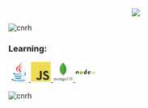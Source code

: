 <p align="center"><a href="https://discord.com/users/847284868647354388"><img align="center" src="https://lanyard.cnrad.dev/api/847284868647354388"></a></p>

<p align="left"> <img src="https://komarev.com/ghpvc/?username=cnrh&label=Profile%20views&color=0e75b6&style=flat-square" alt="cnrh" />
<h3 align="left">Learning:</h3>
<p align="left"> <a href="https://www.java.com" target="_blank"> <img src="https://raw.githubusercontent.com/devicons/devicon/master/icons/java/java-original.svg" alt="java" width="40" height="40"/> </a> <a href="https://developer.mozilla.org/en-US/docs/Web/JavaScript" target="_blank"> <img src="https://raw.githubusercontent.com/devicons/devicon/master/icons/javascript/javascript-original.svg" alt="javascript" width="40" height="40"/> </a> <a href="https://www.mongodb.com/" target="_blank"> <img src="https://raw.githubusercontent.com/devicons/devicon/master/icons/mongodb/mongodb-original-wordmark.svg" alt="mongodb" width="40" height="40"/> </a> <a href="https://nodejs.org" target="_blank"> <img src="https://raw.githubusercontent.com/devicons/devicon/master/icons/nodejs/nodejs-original-wordmark.svg" alt="nodejs" width="40" height="40"/> </a> </p>

<p><img align="center" src="https://github-readme-stats.vercel.app/api?username=cnrh&show_icons=true&theme=tokyonight&locale=en" alt="cnrh" /></p>
